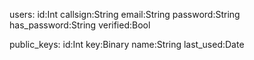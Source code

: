 users:
    id:Int
    callsign:String
    email:String
    password:String
    has_password:String
    verified:Bool

public_keys:
    id:Int
    key:Binary
    name:String
    last_used:Date